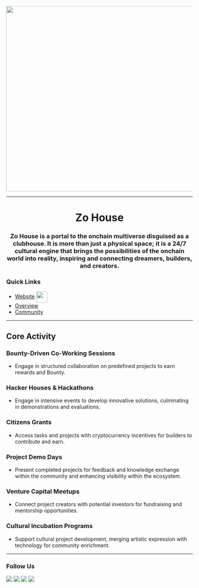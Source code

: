<div align="center">
<img src="https://cdn.zo.xyz/gallery/media/images/338ca184-4bb8-4487-b6e1-79a9b3809f0f_20240828105503.gif" width="550" height="500" frameBorder="0" class="giphy-embed" allowFullScreen></div>

---
<h1 align="center">Zo House</h1>
<h3 align="center">Zo House is a portal to the onchain multiverse disguised as a clubhouse. It is more than just a physical space; it is a 24/7 cultural engine that brings the possibilities of the onchain world into reality, inspiring and connecting dreamers, builders, and creators.</h3>

<h3>
  
</h3>

### Quick Links
- [Website](https://zo.xyz/)  <img align="center" src="https://zo-world.notion.site/image/https%3A%2F%2Fprod-files-secure.s3.us-west-2.amazonaws.com%2F67fdf0b6-eb70-4026-8ae6-fb66193bbdc0%2F5bbf3cb5-fcd3-4d1a-a192-64e08494f94a%2FGames.png?table=block&id=529f8924-2dd2-4df3-b330-6cef1fa24c73&spaceId=67fdf0b6-eb70-4026-8ae6-fb66193bbdc0&width=410&userId=&cache=v2"  width="30" height="30" frameBorder="0" class="giphy-embed"  allowFullScreen></img>
- [Overview](https://samuraizan.gitbook.io/zo-house-wiki)  
- [Community](https://t.me/+rEOhurU3cVNmY2Vl)  

---


## Core Activity
### Bounty-Driven Co-Working Sessions
- Engage in structured collaboration on predefined projects to earn rewards and Bounty.

### Hacker Houses & Hackathons
- Engage in intensive events to develop innovative solutions, culminating in demonstrations and evaluations.

### Citizens Grants
- Access tasks and projects with cryptocurrency incentives for builders to contribute and earn.

### Project Demo Days
- Present completed projects for feedback and knowledge exchange within the community and enhancing visibility within the ecosystem.

### Venture Capital Meetups
- Connect project creators with potential investors for fundraising and mentorship opportunities.

### Cultural Incubation Programs
- Support cultural project development, merging artistic expression with technology for community enrichment.

---

### Follow Us
<a href="https://twitter.com/The_Zo_World" target="_blank"><img src="https://img.icons8.com/?size=30&id=de4vjQ6J061l&format=png&color=00a0ff"/></a>
<a href="https://t.me/+rEOhurU3cVNmY2Vl" target="_blank"><img src="https://img.icons8.com/?size=30&id=85428&format=png&color=00a0ff" /></a>
<a href="https://github.com/Samuraizan/zohouse" target="_blank"><img src="https://img.icons8.com/?size=30&id=16318&format=png&color=00a0ff"/></a>
<a href="https://zo.xyz/" target="_blank"><img src="https://img.icons8.com/?size=26&id=3685&format=png&color=00a0ff"/></a>
